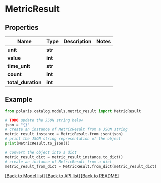 <!--

 Licensed to the Apache Software Foundation (ASF) under one
 or more contributor license agreements.  See the NOTICE file
 distributed with this work for additional information
 regarding copyright ownership.  The ASF licenses this file
 to you under the Apache License, Version 2.0 (the
 "License"); you may not use this file except in compliance
 with the License.  You may obtain a copy of the License at

   http://www.apache.org/licenses/LICENSE-2.0

 Unless required by applicable law or agreed to in writing,
 software distributed under the License is distributed on an
 "AS IS" BASIS, WITHOUT WARRANTIES OR CONDITIONS OF ANY
 KIND, either express or implied.  See the License for the
 specific language governing permissions and limitations
 under the License.

-->
# MetricResult

## Properties

Name | Type | Description | Notes
------------ | ------------- | ------------- | -------------
**unit** | **str** |  | 
**value** | **int** |  | 
**time_unit** | **str** |  | 
**count** | **int** |  | 
**total_duration** | **int** |  | 

## Example

```python
from polaris.catalog.models.metric_result import MetricResult

# TODO update the JSON string below
json = "{}"
# create an instance of MetricResult from a JSON string
metric_result_instance = MetricResult.from_json(json)
# print the JSON string representation of the object
print(MetricResult.to_json())

# convert the object into a dict
metric_result_dict = metric_result_instance.to_dict()
# create an instance of MetricResult from a dict
metric_result_from_dict = MetricResult.from_dict(metric_result_dict)
```
[[Back to Model list]](../README.md#documentation-for-models) [[Back to API list]](../README.md#documentation-for-api-endpoints) [[Back to README]](../README.md)


